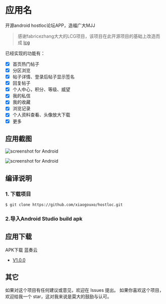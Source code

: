 # 应用名
开源android hostloc论坛APP，造福广大MJJ
> 感谢fabricezhang大大的LCG项目，该项目在此开源项目的基础上改造而成
  [lcg](https://github.com/fabricezhang/lcg)

已经实现的功能有：

- [x] 首页热门帖子
- [x] 分区浏览
- [x] 帖子详情、登录后帖子显示签名
- [x] 回复帖子
- [x] 个人中心，积分、等级、威望
- [x] 我的私信
- [x] 我的收藏
- [x] 浏览记录
- [x] 个人资料查看、头像放大下载
- [x] 更多

## 应用截图

![screenshot for Android](https://github.com/xiaogouxo/hostloc/blob/master/screenshot/shot1.png)

![screenshot for Android](https://github.com/xiaogouxo/hostloc/blob/master/screenshot/shot2.png)

## 编译说明
### 1. 下载项目
```bash
$ git clone https://github.com/xiaogouxo/hostloc.git
```

### 2.导入Android Studio build apk

## 应用下载
APK下载 蓝奏云
 - [V1.0.0](https://wwa.lanzous.com/ian5Ajwc6wb)
 
## 其它
如果对这个项目有任何建议或意见，欢迎在 Issues 提出。
如果你喜欢这个项目，欢迎给我一个 star，这对我来说是莫大的鼓励与认可。
